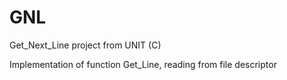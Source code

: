 # GNL

Get_Next_Line project from UNIT (C)

Implementation of function Get_Line, reading from file descriptor
